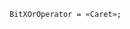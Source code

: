 <!-- This file is generated automatically by infrastructure scripts. Please don't edit by hand. -->

```{ .ebnf .slang-ebnf #BitXOrOperator }
BitXOrOperator = «Caret»;
```
